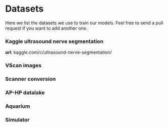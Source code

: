 # Datasets

Here we list the datasets we use to train our models. Feel free to send a pull request if you want to add another one. 

### Kaggle ultrasound nerve segmentation

**url**: kaggle.com/c/ultrasound-nerve-segmentation/

### VScan images

### Scanner conversion

### AP-HP datalake

### Aquarium 

### Simulator 